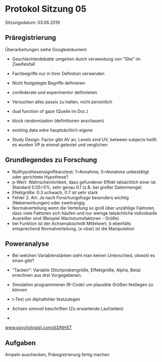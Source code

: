 # Protokol Sitzung 05 #

Sitzungsdatum: 03.06.2019

## Präregistrierung ##

Überarbeitungen siehe Googledokument

- Geschlechterdebatte umgehen durch verwendung von "She" im Zweifelsfall
- Fachbegriffe nur in ihrer Definition verwenden
- Nicht festgelegte Begriffe definieren
- confederate und experimentor definnieren
- Versuchen alles passiv zu halten, nicht persönlich

- dual function of gaze (Quelle im Doc.)
- block randomization (definitionen anschauen)
- existing data wäre hauptsächlich eigene
- Study Design: Factor gibt AV an, Levels sind UV, between subjects heißt es wurden VP je einmal getestet und verglichen

## Grundlegendes zu Forschung ##

- Nullhypothesensignifikanztest: 1=Annahme, 0=Annahme unbestätigt oder gerichtete Hypothese?
- p-Wert: Wahrscheinlichkeit, dass gefundener Effekt tatsächlich einer ist. Standard 0.05=5%, sehr genau 0.1 (z.B. bei großer Datenmenge)
- Efektgröße: 0.3 schwach, 0.7 ist sehr stark
- Fehler 2. Art: Je nach Forschungsfrage besonders wichtig (Nebenwirkungen) oder zweitrangig
- Normalverteilung wenn die Verteilung so groß über unzählige Faktoren, dass viele Faktoren sich häufen und nur wenige tatsächliche individuelle Ausreißer sind (Beispiel Wachstumsfaktoren - Größe)
- bei Funktion ist der Achsenabschnitt Mittelwert, b ebenfalls entsprechend Normalverteilung, (x-xbar) ist die Manipulation

## Poweranalyse ##
- Bei welchen Variablenstärken sieht man keinen Unterschied, obwohl es einen gibt?

- "Tacken": Variable (Stichprobengröße, Effektgröße, Alpha, Beta) errechnen aus drei Vorgegebenen. 
- Simulation programmieren (R-Code) um plausible Größen festlegen zu können
- t-Test um Alphafehler festzulegen
- Achsen sinnvoll beschriften (Zu erwartende Laufzeiten)
- 


www.psychologist.com/d3/NHST

## Aufgaben ##
Ampeln auschecken, Präregistrierung fertig machen
